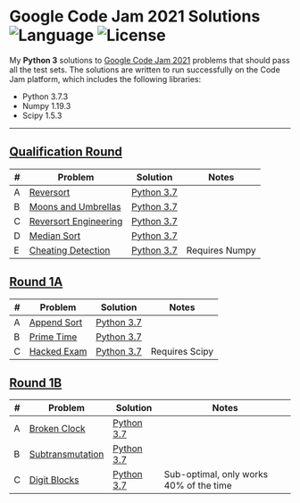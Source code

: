 # Google Code Jam 2021 Solutions ![Language](https://img.shields.io/badge/language-Python%203-orange) ![License](https://img.shields.io/github/license/theXYZT/codejam-2021)

My **Python 3** solutions to [Google Code Jam 2021](https://codingcompetitions.withgoogle.com/codejam/archive/2021) problems that should pass all the test sets. The solutions are written to run successfully on the Code Jam platform, which includes the following libraries:

 * Python 3.7.3
 * Numpy 1.19.3
 * Scipy 1.5.3

---

## [Qualification Round](https://codingcompetitions.withgoogle.com/codejam/round/000000000043580a)

| # | Problem | Solution | Notes |
|---|---------|----------|-------|
| A | [Reversort](https://codingcompetitions.withgoogle.com/codejam/round/000000000043580a/00000000006d0a5c) | [Python 3.7](https://github.com/theXYZT/codejam-2021/blob/master/Qualification%20Round/reversort.py) |  |
| B | [Moons and Umbrellas](https://codingcompetitions.withgoogle.com/codejam/round/000000000043580a/00000000006d1145) | [Python 3.7](https://github.com/theXYZT/codejam-2021/blob/master/Qualification%20Round/moons-and-umbrellas.py) |  |
| C | [Reversort Engineering](https://codingcompetitions.withgoogle.com/codejam/round/000000000043580a/00000000006d12d7) | [Python 3.7](https://github.com/theXYZT/codejam-2021/blob/master/Qualification%20Round/reversort-engineering.py) |  |
| D | [Median Sort](https://codingcompetitions.withgoogle.com/codejam/round/000000000043580a/00000000006d1284) | [Python 3.7](https://github.com/theXYZT/codejam-2021/blob/master/Qualification%20Round/median-sort.py) |  |
| E | [Cheating Detection](https://codingcompetitions.withgoogle.com/codejam/round/000000000043580a/00000000006d1155) | [Python 3.7](https://github.com/theXYZT/codejam-2021/blob/master/Qualification%20Round/cheating-detection.py) | Requires Numpy |


## [Round 1A](https://codingcompetitions.withgoogle.com/codejam/round/000000000043585d)

| # | Problem | Solution | Notes |
|---|---------|----------|-------|
| A | [Append Sort](https://codingcompetitions.withgoogle.com/codejam/round/000000000043585d/00000000007549e5) | [Python 3.7](https://github.com/theXYZT/codejam-2021/blob/master/Round%201A/append-sort.py) | |
| B | [Prime Time](https://codingcompetitions.withgoogle.com/codejam/round/000000000043585d/00000000007543d8) | [Python 3.7](https://github.com/theXYZT/codejam-2021/blob/master/Round%201A/prime-time.py) | |
| C | [Hacked Exam](https://codingcompetitions.withgoogle.com/codejam/round/000000000043585d/0000000000754750) | [Python 3.7](https://github.com/theXYZT/codejam-2021/blob/master/Round%201A/hacked-exam.py) | Requires Scipy |


## [Round 1B](https://codingcompetitions.withgoogle.com/codejam/round/0000000000435baf)

| # | Problem | Solution | Notes |
|---|---------|----------|-------|
| A | [Broken Clock](https://codingcompetitions.withgoogle.com/codejam/round/0000000000435baf/00000000007ae694) | [Python 3.7](https://github.com/theXYZT/codejam-2021/blob/master/Round%201B/broken-clock.py) | |
| B | [Subtransmutation](https://codingcompetitions.withgoogle.com/codejam/round/0000000000435baf/00000000007ae4aa) | [Python 3.7](https://github.com/theXYZT/codejam-2021/blob/master/Round%201B/subtransmutation.py) | |
| C | [Digit Blocks](https://codingcompetitions.withgoogle.com/codejam/round/0000000000435baf/00000000007ae37b) | [Python 3.7](https://github.com/theXYZT/codejam-2021/blob/master/Round%201B/digit-blocks.py) | Sub-optimal, only works 40% of the time |
